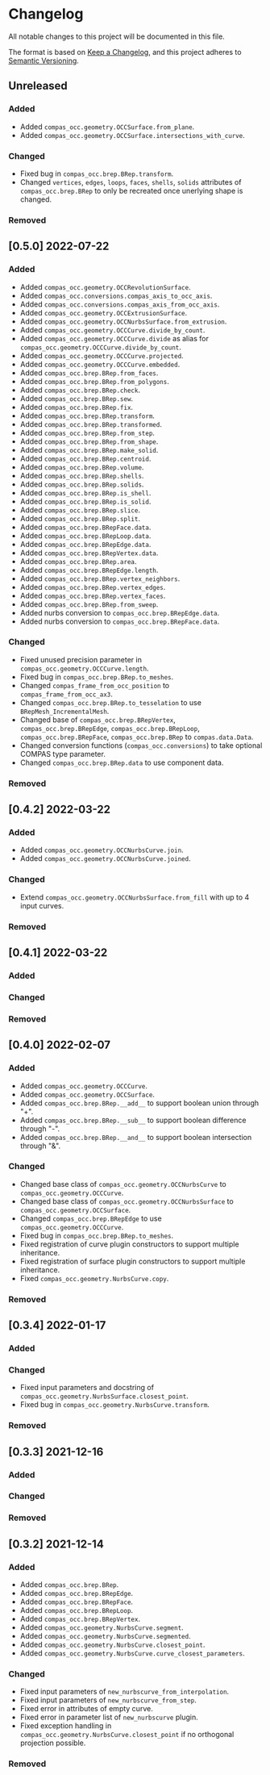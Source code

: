 # Changelog

All notable changes to this project will be documented in this file.

The format is based on [Keep a Changelog](https://keepachangelog.com/en/1.0.0/),
and this project adheres to [Semantic Versioning](https://semver.org/spec/v2.0.0.html).

## Unreleased

### Added

* Added `compas_occ.geometry.OCCSurface.from_plane`.
* Added `compas_occ.geometry.OCCSurface.intersections_with_curve`.

### Changed

* Fixed bug in `compas_occ.brep.BRep.transform`.
* Changed `vertices`, `edges`, `loops`, `faces`, `shells`, `solids` attributes of `compas_occ.brep.BRep` to only be recreated once unerlying shape is changed.

### Removed


## [0.5.0] 2022-07-22

### Added

* Added `compas_occ.geometry.OCCRevolutionSurface`.
* Added `compas_occ.conversions.compas_axis_to_occ_axis`.
* Added `compas_occ.conversions.compas_axis_from_occ_axis`.
* Added `compas_occ.geometry.OCCExtrusionSurface`.
* Added `compas_occ.geometry.OCCNurbsSurface.from_extrusion`.
* Added `compas_occ.geometry.OCCCurve.divide_by_count`.
* Added `compas_occ.geometry.OCCCurve.divide` as alias for `compas_occ.geometry.OCCCurve.divide_by_count`.
* Added `compas_occ.geometry.OCCCurve.projected`.
* Added `compas_occ.geometry.OCCCurve.embedded`.
* Added `compas_occ.brep.BRep.from_faces`.
* Added `compas_occ.brep.BRep.from_polygons`.
* Added `compas_occ.brep.BRep.check`.
* Added `compas_occ.brep.BRep.sew`.
* Added `compas_occ.brep.BRep.fix`.
* Added `compas_occ.brep.BRep.transform`.
* Added `compas_occ.brep.BRep.transformed`.
* Added `compas_occ.brep.BRep.from_step`.
* Added `compas_occ.brep.BRep.from_shape`.
* Added `compas_occ.brep.BRep.make_solid`.
* Added `compas_occ.brep.BRep.centroid`.
* Added `compas_occ.brep.BRep.volume`.
* Added `compas_occ.brep.BRep.shells`.
* Added `compas_occ.brep.BRep.solids`.
* Added `compas_occ.brep.BRep.is_shell`.
* Added `compas_occ.brep.BRep.is_solid`.
* Added `compas_occ.brep.BRep.slice`.
* Added `compas_occ.brep.BRep.split`.
* Added `compas_occ.brep.BRepFace.data`.
* Added `compas_occ.brep.BRepLoop.data`.
* Added `compas_occ.brep.BRepEdge.data`.
* Added `compas_occ.brep.BRepVertex.data`.
* Added `compas_occ.brep.BRep.area`.
* Added `compas_occ.brep.BRepEdge.length`.
* Added `compas_occ.brep.BRep.vertex_neighbors`.
* Added `compas_occ.brep.BRep.vertex_edges`.
* Added `compas_occ.brep.BRep.vertex_faces`.
* Added `compas_occ.brep.BRep.from_sweep`.
* Added nurbs conversion to `compas_occ.brep.BRepEdge.data`.
* Added nurbs conversion to `compas_occ.brep.BRepFace.data`.

### Changed

* Fixed unused precision parameter in `compas_occ.geometry.OCCCurve.length`.
* Fixed bug in `compas_occ.brep.BRep.to_meshes`.
* Changed `compas_frame_from_occ_position` to `compas_frame_from_occ_ax3`.
* Changed `compas_occ.brep.BRep.to_tesselation` to use `BRepMesh_IncrementalMesh`.
* Changed base of `compas_occ.brep.BRepVertex`, `compas_occ.brep.BRepEdge`, `compas_occ.brep.BRepLoop`, `compas_occ.brep.BRepFace`, `compas_occ.brep.BRep` to `compas.data.Data`.
* Changed conversion functions (`compas_occ.conversions`) to take optional COMPAS type parameter.
* Changed `compas_occ.brep.BRep.data` to use component data.

### Removed


## [0.4.2] 2022-03-22

### Added

* Added `compas_occ.geometry.OCCNurbsCurve.join`.
* Added `compas_occ.geometry.OCCNurbsCurve.joined`.

### Changed

* Extend `compas_occ.geometry.OCCNurbsSurface.from_fill` with up to 4 input curves.

### Removed


## [0.4.1] 2022-03-22

### Added

### Changed

### Removed


## [0.4.0] 2022-02-07

### Added

* Added `compas_occ.geometry.OCCCurve`.
* Added `compas_occ.geometry.OCCSurface`.
* Added `compas_occ.brep.BRep.__add__` to support boolean union through "+".
* Added `compas_occ.brep.BRep.__sub__` to support boolean difference through "-".
* Added `compas_occ.brep.BRep.__and__` to support boolean intersection through "&".

### Changed

* Changed base class of `compas_occ.geometry.OCCNurbsCurve` to `compas_occ.geometry.OCCCurve`.
* Changed base class of `compas_occ.geometry.OCCNurbsSurface` to `compas_occ.geometry.OCCSurface`.
* Changed `compas_occ.brep.BRepEdge` to use `compas_occ.geometry.OCCCurve`.
* Fixed bug in `compas_occ.brep.BRep.to_meshes`.
* Fixed registration of curve plugin constructors to support multiple inheritance.
* Fixed registration of surface plugin constructors to support multiple inheritance.
* Fixed `compas_occ.geometry.NurbsCurve.copy`.

### Removed


## [0.3.4] 2022-01-17

### Added

### Changed

* Fixed input parameters and docstring of `compas_occ.geometry.NurbsSurface.closest_point`.
* Fixed bug in `compas_occ.geometry.NurbsCurve.transform`.

### Removed


## [0.3.3] 2021-12-16

### Added

### Changed

### Removed


## [0.3.2] 2021-12-14

### Added

* Added `compas_occ.brep.BRep`.
* Added `compas_occ.brep.BRepEdge`.
* Added `compas_occ.brep.BRepFace`.
* Added `compas_occ.brep.BRepLoop`.
* Added `compas_occ.brep.BRepVertex`.
* Added `compas_occ.geometry.NurbsCurve.segment`.
* Added `compas_occ.geometry.NurbsCurve.segmented`.
* Added `compas_occ.geometry.NurbsCurve.closest_point`.
* Added `compas_occ.geometry.NurbsCurve.curve_closest_parameters`.

### Changed

* Fixed input parameters of `new_nurbscurve_from_interpolation`.
* Fixed input parameters of `new_nurbscurve_from_step`.
* Fixed error in attributes of empty curve.
* Fixed error in parameter list of `new_nurbscurve` plugin.
* Fixed exception handling in `compas_occ.geometry.NurbsCurve.closest_point` if no orthogonal projection possible.

### Removed
